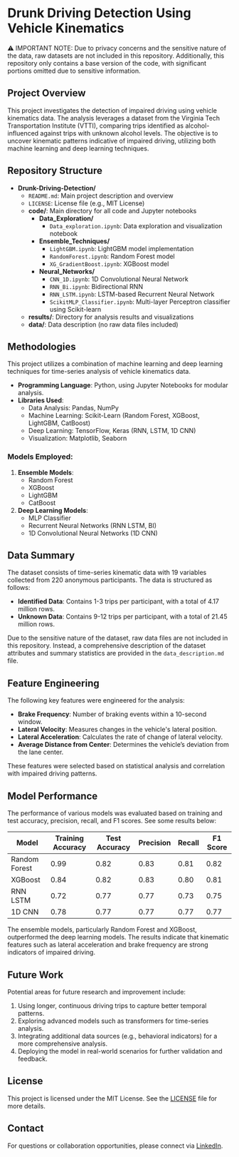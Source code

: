 # Drunk Driving Detection Using Vehicle Kinematics

⚠️ IMPORTANT NOTE: Due to privacy concerns and the sensitive nature of the data, raw datasets are not included in this repository. Additionally, this repository only contains a base version of the code, with significant portions omitted due to sensitive information.

## Project Overview
This project investigates the detection of impaired driving using vehicle kinematics data. The analysis leverages a dataset from the Virginia Tech Transportation Institute (VTTI), comparing trips identified as alcohol-influenced against trips with unknown alcohol levels. The objective is to uncover kinematic patterns indicative of impaired driving, utilizing both machine learning and deep learning techniques.

## Repository Structure

- **Drunk-Driving-Detection/**
  - `README.md`: Main project description and overview
  - `LICENSE`: License file (e.g., MIT License)
  - **code/**: Main directory for all code and Jupyter notebooks
    - **Data_Exploration/**
      - `Data_exploration.ipynb`: Data exploration and visualization notebook
    - **Ensemble_Techniques/**
      - `LightGBM.ipynb`: LightGBM model implementation
      - `RandomForest.ipynb`: Random Forest model
      - `XG_GradientBoost.ipynb`: XGBoost model
    - **Neural_Networks/**
      - `CNN_1D.ipynb`: 1D Convolutional Neural Network
      - `RNN_Bi.ipynb`: Bidirectional RNN
      - `RNN_LSTM.ipynb`: LSTM-based Recurrent Neural Network
      - `ScikitMLP_Classifier.ipynb`: Multi-layer Perceptron classifier using Scikit-learn
  - **results/**: Directory for analysis results and visualizations
  - **data/**: Data description (no raw data files included)


## Methodologies
This project utilizes a combination of machine learning and deep learning techniques for time-series analysis of vehicle kinematics data.

- **Programming Language**: Python, using Jupyter Notebooks for modular analysis.
- **Libraries Used**:
  - Data Analysis: Pandas, NumPy
  - Machine Learning: Scikit-Learn (Random Forest, XGBoost, LightGBM, CatBoost)
  - Deep Learning: TensorFlow, Keras (RNN, LSTM, 1D CNN)
  - Visualization: Matplotlib, Seaborn

### Models Employed:
1. **Ensemble Models**:
   - Random Forest
   - XGBoost
   - LightGBM
   - CatBoost
2. **Deep Learning Models**:
   - MLP Classifier
   - Recurrent Neural Networks (RNN LSTM, BI)
   - 1D Convolutional Neural Networks (1D CNN)

## Data Summary
The dataset consists of time-series kinematic data with 19 variables collected from 220 anonymous participants. The data is structured as follows:

- **Identified Data**: Contains 1-3 trips per participant, with a total of 4.17 million rows.
- **Unknown Data**: Contains 9-12 trips per participant, with a total of 21.45 million rows.

Due to the sensitive nature of the dataset, raw data files are not included in this repository. Instead, a comprehensive description of the dataset attributes and summary statistics are provided in the `data_description.md` file.

## Feature Engineering
The following key features were engineered for the analysis:

- **Brake Frequency**: Number of braking events within a 10-second window.
- **Lateral Velocity**: Measures changes in the vehicle's lateral position.
- **Lateral Acceleration**: Calculates the rate of change of lateral velocity.
- **Average Distance from Center**: Determines the vehicle’s deviation from the lane center.

These features were selected based on statistical analysis and correlation with impaired driving patterns.

## Model Performance
The performance of various models was evaluated based on training and test accuracy, precision, recall, and F1 scores. See some results below:

| Model                  | Training Accuracy | Test Accuracy | Precision | Recall | F1 Score |
|------------------------|-------------------|---------------|-----------|--------|----------|
| Random Forest          | 0.99              | 0.82          | 0.83      | 0.81   | 0.82     |
| XGBoost                | 0.84              | 0.82          | 0.83      | 0.80   | 0.81     |
| RNN LSTM               | 0.72              | 0.77          | 0.77      | 0.73   | 0.75     |
| 1D CNN                 | 0.78              | 0.77          | 0.77      | 0.77   | 0.77     |

The ensemble models, particularly Random Forest and XGBoost, outperformed the deep learning models. The results indicate that kinematic features such as lateral acceleration and brake frequency are strong indicators of impaired driving.

## Future Work
Potential areas for future research and improvement include:

1. Using longer, continuous driving trips to capture better temporal patterns.
2. Exploring advanced models such as transformers for time-series analysis.
3. Integrating additional data sources (e.g., behavioral indicators) for a more comprehensive analysis.
4. Deploying the model in real-world scenarios for further validation and feedback.

## License
This project is licensed under the MIT License. See the [LICENSE](LICENSE) file for more details.

## Contact
For questions or collaboration opportunities, please connect via [LinkedIn](https://www.linkedin.com/in/nadhir-cherfaoui/).

